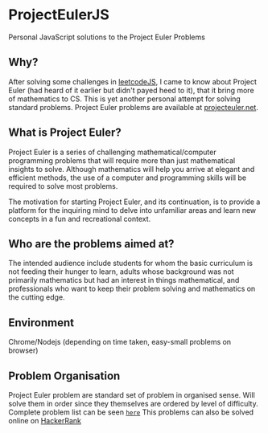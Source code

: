 # ProjectEulerJS

Personal JavaScript solutions to the Project Euler Problems

## Why?

After solving some challenges in [leetcodeJS](https://github.com/anubhavsrivastava/leetcodeJS), I came to know about Project Euler (had heard of it earlier but didn't payed heed to it), that it bring more of mathematics to CS. This is yet another personal attempt for solving standard problems.
Project Euler problems are available at [projecteuler.net](https://projecteuler.net/).

## What is Project Euler?

Project Euler is a series of challenging mathematical/computer programming problems that will require more than just mathematical insights to solve. Although mathematics will help you arrive at elegant and efficient methods, the use of a computer and programming skills will be required to solve most problems.

The motivation for starting Project Euler, and its continuation, is to provide a platform for the inquiring mind to delve into unfamiliar areas and learn new concepts in a fun and recreational context.

## Who are the problems aimed at?

The intended audience include students for whom the basic curriculum is not feeding their hunger to learn, adults whose background was not primarily mathematics but had an interest in things mathematical, and professionals who want to keep their problem solving and mathematics on the cutting edge.

## Environment

Chrome/Nodejs (depending on time taken, easy-small problems on browser)

## Problem Organisation

Project Euler problem are standard set of problem in organised sense. Will solve them in order since they themselves are ordered by level of difficulty.
Complete problem list can be seen [`here`](./Problems.md)
This problems can also be solved online on [HackerRank](https://www.hackerrank.com/contests/projecteuler/challenges)
